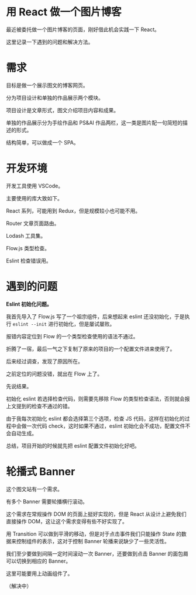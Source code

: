 # 用 React 做一个图片博客

最近被委托做一个图片博客的页面，刚好借此机会实践一下 React。

这里记录一下遇到的问题和解决方法。

# 需求

目标是做一个展示图文的博客网页。

分为项目设计和单独的作品展示两个模块。

项目设计是文章形式，图文介绍项目内容和成果。

单独的作品展示分为手绘作品和 PS&AI 作品两栏，这一类是图片配一句简短的描述的形式。

结构简单，可以做成一个 SPA。

# 开发环境

开发工具使用 VSCode。

主要使用的库大致如下。

React 系列，可能用到 Redux，但是规模较小也可能不用。

Router 文章页面路由。

Lodash 工具集。

Flow.js 类型检查。

Eslint 检查错误用。

# 遇到的问题

**Eslint 初始化问题。**

我首先导入了 Flow.js 写了一个祖宗组件，后来想起来 eslint 还没初始化，于是执行 `eslint --init` 进行初始化，但是屡试屡败。

报错内容定位到 Flow 的一个类型检查使用的语法不通过。

折腾了一宿，最后一气之下复制了原来的项目的一个配置文件进来使用了。

后来经过调查，发现了原因所在。

之前定位的问题没错，就出在 Flow 上了。

先说结果。

初始化 eslint 若选择检查代码，则需要先移除 Flow 的类型检查语法，否则就会报上文提到的检查不通过的错。

由于我每次初始化 eslint 都会选择第三个选项，检查 JS 代码，这样在初始化的过程中会做一次代码 check，这时如果不通过，eslint 初始化会不成功，配置文件不会自动生成。

总结，项目开始的时候就先把 eslint 配置文件初始化好吧。

# 轮播式 Banner

这个图文站有一个需求。

有多个 Banner 需要轮播横行滚动。

这个需求在常规操作 DOM 的页面上挺好实现的，但是 React 从设计上避免我们直接操作 DOM，这让这个需求变得有些不好实现了。

用 Transition 可以做到平滑的移动，但是对于点击事件我们只能操作 State 的数据来控制组件的表示，这对于控制 Banner 轮播来说缺少了一些灵活性。

我们至少要做到间隔一定时间滚动一次 Banner，还要做到点击 Banner 的面包屑可以切换到相应的 Banner。

这里可能要用上动画组件了。

（解决中）

